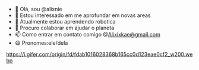 - 👋 Olá, sou @alixnie
- 👀 Estou interessado em me aprofundar em novas areas
- 🌱 Atualmente estou aprendendo robotica
- 💞️ Procuro colaborar em ajudar o planeta
- 📫 Como entrar em contato comigo @Alixixkae@gmail.com
- 😄 Pronomes:ele/dela

<!---
alixnie/alixnie is a ✨ special ✨ repository because its `README.md` (this file) appears on your GitHub profile.
You can click the Preview link to take a look at your changes.
--->


https://i.gifer.com/origin/fd/fdab1016028368b165cc0d123eae0cf2_w200.webp 

